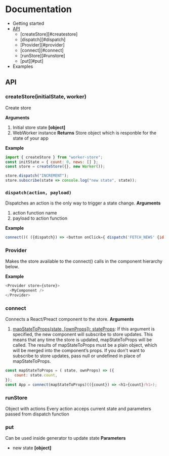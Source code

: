 # Documentation

* Getting started
* [API](#api)
  * [createStore][#createstore]
  * [dispatch][#dispatch]
  * [Provider][#provider]
  * [connect][#connect]
  * [runStore][#runstore]
  * [put][#put]
* Examples

## API

### createStore(initialState, worker)

Create store

**Arguments**

1. Initial store state **[object]**
2. WebWorker instance
   **Returns**
   Store object which is responble for the state of your app

**Example**

```js
import { createStore } from "worker-store";
const initState = { count: 0, news: [] };
const store = createStore({}, new Worker());

store.dispatch("INCREMENT");
store.subscribe(state => console.log("new state", state));
```

### `dispatch(action, payload)`

Dispatches an action is the only way to trigger a state change.
**Arguments**

1. action function name
2. payload to action function

**Example**

```js
connect()( ({dispatch}) => <button onClick={ dispatch('FETCH_NEWS' {id: 10})} )
```

### Provider

Makes the store available to the connect() calls in the component hierarchy below.

**Example**

```js
<Provider store={store}>
  <MyComponent />
</Provider>
```

### connect

Connects a React/Preact component to the store.
**Arguments**

1. [mapStateToProps(state, [ownProps]): stateProps](Function): If this argument is specified, the new component will subscribe to store updates. This means that any time the store is updated, mapStateToProps will be called. The results of mapStateToProps must be a plain object, which will be merged into the component’s props. If you don't want to subscribe to store updates, pass null or undefined in place of mapStateToProps.

```js
const mapStateToProps = ( state, ownProps) => ({
    count: state.count,
});
const App = connect(mapStateToProps)(({count}) => <h1>{count}/h1>);
```

### runStore

Object with actions
Every action acceps current state and parameters passed from dispatch function

### put

Can be used inside generator to update state
**Parameters**

* new state **[object]**
